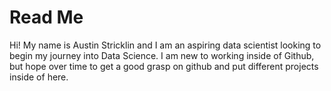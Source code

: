 # Read Me
Hi! My name is Austin Stricklin and I am an aspiring data scientist looking to begin my journey into Data Science. I am new to working inside of Github, but hope over time to get a good grasp on github and put different projects inside of here.
